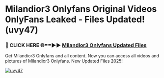 # Milandior3 Onlyfans Original Videos 0nlyFans Leaked - Files Updated! (uvy47)

<h3>🔴 CLICK HERE 🌐==►► <a href="https://tinyurl.com/ehrbuxhb" rel="nofollow">Milandior3 Onlyfans Updated Files</a></h3>

Get Milandior3 Onlyfans and all content. Now you can access all videos and pictures of Milandior3 Onlyfans. New Updated Files 2025!

[![uvy47](https://i.imgur.com/lVYEuWS.gif)](https://tinyurl.com/ehrbuxhb)

